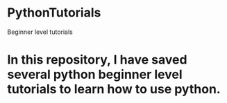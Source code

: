 # PythonTutorials
Beginner level tutorials 

# In this repository, I have saved several python beginner level tutorials to learn how to use python. 
